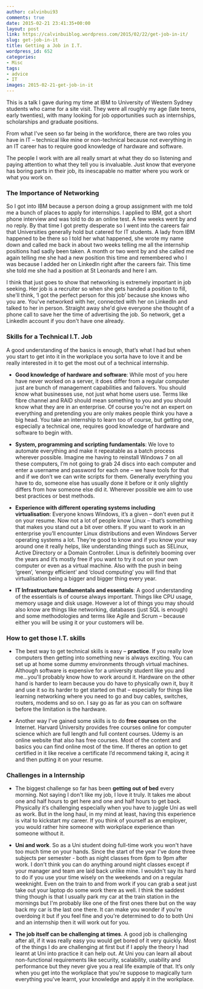 ```yaml
---
author: calvinbui93
comments: true
date: 2015-02-21 23:41:35+00:00
layout: post
link: https://calvinbuiblog.wordpress.com/2015/02/22/get-job-in-it/
slug: get-job-in-it
title: Getting a Job in I.T.
wordpress_id: 652
categories:
- Misc
tags:
- advice
- IT
images: 2015-02-21-get-job-in-it
---
```


This is a talk I gave during my time at IBM to University of Western Sydney students who came for a site visit. They were all roughly my age (late teens, early twenties), with many looking for job opportunities such as internships, scholarships and graduate positions.

<!-- more -->

From what I've seen so far being in the workforce, there are two roles you have in IT – technical like mine or non-technical because not everything in an IT career has to require good knowledge of hardware and software.

The people I work with are all really smart at what they do so listening and paying attention to what they tell you is invaluable. Just know that everyone has boring parts in their job, its inescapable no matter where you work or what you work on.


### The Importance of Networking


So I got into IBM because a person doing a group assignment with me told me a bunch of places to apply for internships. I applied to IBM, got a short phone interview and was told to do an online test. A few weeks went by and no reply. By that time I got pretty desperate so I went into the careers fair that Universities generally hold but catered for IT students. A lady from IBM happened to be there so I told her what happened, she wrote my name down and called me back in about two weeks telling me all the internship positions had sadly been taken. A month or two went by and she called me again telling me she had a new position this time and remembered who I was because I added her on LinkedIn right after the careers fair. This time she told me she had a position at St Leonards and here I am.

I think that just goes to show that networking is extremely important in job seeking. Her job is a recruiter so when she gets handed a position to fill, she'll think, ‘I got the perfect person for this job’ because she knows who you are. You've networked with her, connected with her on LinkedIn and talked to her in person. Straight away she'd give everyone she thought of a phone call to save her the time of advertising the job. So network, get a LinkedIn account if you don't have one already.


### Skills for a Technical I.T. Job


A good understanding of the basics is enough, that’s what I had but when you start to get into it in the workplace you sorta have to love it and be really interested in it to get the most out of a technical internship.



	
  * **Good knowledge of hardware and software**: While most of you here have never worked on a server, it does differ from a regular computer just are bunch of management capabilities and failovers. You should know what businesses use, not just what home users use. Terms like fibre channel and RAID should mean something to you and you should know what they are in an enterprise. Of course you're not an expert on everything and pretending you are only makes people think you have a big head. You take an internship to learn too of course, but getting one, especially a technical one, requires good knowledge of hardware and software to begin with.

	
  * **System, programming and scripting fundamentals**: We love to automate everything and make it repeatable as a batch process wherever possible. Imagine me having to reinstall Windows 7 on all these computers, I’m not going to grab 24 discs into each computer and enter a username and password for each one – we have tools for that and if we don’t we can write scripts for them. Generally everything you have to do, someone else has usually done it before or it only slightly differs from how someone else did it. Wherever possible we aim to use best practices or best methods.

	
  * **Experience with different operating systems including virtualisation**: Everyone knows Windows, it’s a given – don’t even put it on your resume. Now not a lot of people know Linux – that’s something that makes you stand out a bit over others. If you want to work in an enterprise you’ll encounter Linux distributions and even Windows Server operating systems a lot. They're good to know and if you know your way around one it really helps, like understanding things such as SELinux, Active Directory or a Domain Controller. Linux is definitely booming over the years and it’s mostly free if you want to try it out on your own computer or even as a virtual machine. Also with the push in being ‘green’, ‘energy efficient’ and ‘cloud computing’ you will find that virtualisation being a bigger and bigger thing every year.

	
  * **IT Infrastructure fundamentals and essentials**: A good understanding of the essentials is of course always important. Things like CPU usage, memory usage and disk usage. However a lot of things you may should also know are things like networking, databases (just SQL is enough) and some methodologies and terms like Agile and Scrum – because either you will be using it or your customers will be.




### How to get those I.T. skills





	
  * The best way to get technical skills is easy – **practice**. If you really love computers then getting into something new is always exciting. You can set up at home some dummy environments through virtual machines. Although software is expensive for a university student like you and me...you'll probably know how to work around it. Hardware on the other hand is harder to learn because you do have to physically own it, buy it and use it so its harder to get started on that – especially for things like learning networking where you need to go and buy cables, switches, routers, modems and so on. I say go as far as you can on software before the limitation is the hardware.

	
  * Another way I've gained some skills is to do **free courses** on the Internet. Harvard University provides free courses online for computer science which are full length and full content courses. Udemy is an online website that also has free courses. Most of the content and basics you can find online most of the time. If theres an option to get certified in it like receive a certificate I’d recommend taking it, acing it and then putting it on your resume.




### Challenges in a Internship





	
  * The biggest challenge so far has been **getting out of bed** every morning. Not saying I don't like my job, I love it truly. It takes me about one and half hours to get here and one and half hours to get back. Physically it’s challenging especially when you have to juggle Uni as well as work. But in the long haul, in my mind at least, having this experience is vital to kickstart my career. If you think of yourself as an employer, you would rather hire someone with workplace experience than someone without it.

	
  * **Uni and work**. So as a Uni student doing full-time work you won't have too much time on your hands. Since the start of the year I've done three subjects per semester - both as night classes from 6pm to 9pm after work. I don't think you can do anything around night classes except if your manager and team are laid back unlike mine. I wouldn't say its hard to do if you use your time wisely on the weekends and on a regular weeknight. Even on the train to and from work if you can grab a seat just take out your laptop do some work there as well. I think the saddest thing though is that I usually park my car at the train station in the mornings but I'm probably like one of the first ones there but on the way back my car is the last one there. It can make you wonder if you're overdoing it but if you feel fine and you're determined to do to both Uni and an internship then it will work out for you.

	
  * **The job itself can be challenging at times**. A good job is challenging after all, if it was really easy you would get bored of it very quickly. Most of the things I do are challenging at first but if I apply the theory I had learnt at Uni into practice it can help out. At Uni you can learn all about non-functional requirements like security, scalability, usability and performance but they never give you a real life example of that. It’s only when you get into the workplace that you're suppose to magically turn everything you've learnt, your knowledge and apply it in the workplace.


